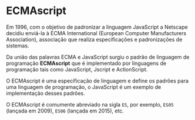 # ECMAscript

Em 1996, com o objetivo de padronizar a linguagem JavaScript a Netscape decidiu enviá-la à ECMA International (European Computer Manufacturers Association), associação que realiza especificações e padronizações de sistemas.

Da união das palavras ECMA e JavaScript surgiu o padrão de linguagem de programação **ECMAscript** que é implementado por linguagens de programação tais como JavaScript, Jscript e ActionScript.

O ECMAscript é uma especificação de linguagem e define os padrões para uma linguagem de programação, o JavaScript é um exemplo de implementação desses padrões.

O ECMAscript é comumente abreviado na sigla `ES`, por exemplo, `ES05` (lançada em 2009), `ES06` (lançada em 2015), etc.
